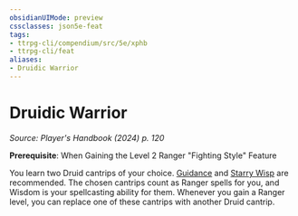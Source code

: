 ```yaml
---
obsidianUIMode: preview
cssclasses: json5e-feat
tags:
- ttrpg-cli/compendium/src/5e/xphb
- ttrpg-cli/feat
aliases:
- Druidic Warrior
---
```

# Druidic Warrior
*Source: Player's Handbook (2024) p. 120*  

**Prerequisite**: When Gaining the Level 2 Ranger "Fighting Style" Feature

You learn two Druid cantrips of your choice. [Guidance](/3-Mechanics/CLI/spells/guidance-xphb.md) and [Starry Wisp](/3-Mechanics/CLI/spells/starry-wisp-xphb.md) are recommended. The chosen cantrips count as Ranger spells for you, and Wisdom is your spellcasting ability for them. Whenever you gain a Ranger level, you can replace one of these cantrips with another Druid cantrip.